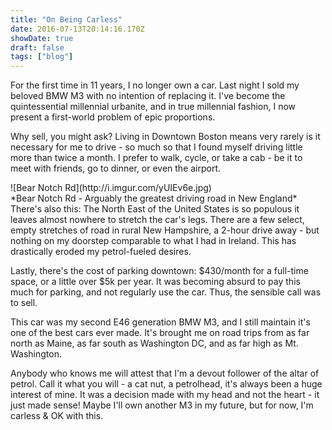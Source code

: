 ```yaml
---
title: "On Being Carless"
date: 2016-07-13T20:14:16.170Z
showDate: true
draft: false
tags: ["blog"]
---
```


For the first time in 11 years, I no longer own a car. Last night I sold my beloved BMW M3 with no intention of replacing it. 
I've become the quintessential millennial urbanite, and in true millennial fashion, I now present a first-world problem of epic proportions. 
 
Why sell, you might ask?
Living in Downtown Boston means very rarely is it necessary for me to drive - so much so that I found myself driving little more than twice a month. I prefer to walk, cycle, or take a cab - be it to meet with friends, go to dinner, or even the airport.

<span class="alignright">
![Bear Notch Rd](http://i.imgur.com/yUIEv6e.jpg)  <br style="clear:both;"/>
*Bear Notch Rd - Arguably the greatest driving road in New England*
</span>
There's also this: The North East of the United States is so populous it leaves almost nowhere to stretch the car's legs. There are a few select, empty stretches of road in rural New Hampshire, a 2-hour drive away - but nothing on my doorstep comparable to what I had in Ireland. This has drastically eroded my petrol-fueled desires.

Lastly, there's the cost of parking downtown: $430/month for a full-time space, or a little over $5k per year. It was becoming absurd to pay this much for parking, and not regularly use the car. Thus, the sensible call was to sell. 

This car was my second E46 generation BMW M3, and I still maintain it's one of the best cars ever made. It's brought me on road trips from as far north as Maine, as far south as Washington DC, and as far high as Mt. Washington.

Anybody who knows me will attest that I'm a devout follower of the altar of petrol. Call it what you will - a cat nut, a petrolhead, it's always been a huge interest of mine. It was a decision made with my head and not the heart - it just made sense! 
Maybe I'll own another M3 in my future, but for now, I'm carless & OK with this. 
